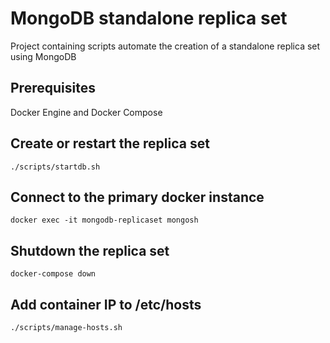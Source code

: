 # MongoDB standalone replica set

Project containing scripts automate the creation of a standalone replica set using MongoDB 

## Prerequisites
Docker Engine and Docker Compose

## Create or restart the replica set
```shell
./scripts/startdb.sh
```

## Connect to the primary docker instance
```shell
docker exec -it mongodb-replicaset mongosh
```

## Shutdown the replica set
```shell
docker-compose down
```

## Add container IP to /etc/hosts
```shell
./scripts/manage-hosts.sh
```

